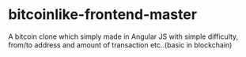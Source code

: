 # bitcoinlike-frontend-master

A bitcoin clone which simply made in Angular JS with simple difficulty, from/to address and amount of transaction etc..(basic in blockchain)
